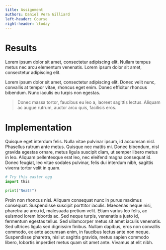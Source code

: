 ```yaml
---
title: Assignment
authors: Daniel Vera Gilliard
left-header: Course
right-header: \today
---
```


# Results
Lorem ipsum dolor sit amet, consectetur adipiscing elit. Nullam tempus metus nec arcu elementum
venenatis. Lorem ipsum dolor sit amet, consectetur adipiscing elit.

Lorem ipsum dolor sit amet, consectetur adipiscing elit. Donec velit nunc, convallis at tempor
vitae, rhoncus eget enim. Donec efficitur rhoncus bibendum. Nunc iaculis eu turpis non egestas.

> Donec massa tortor, faucibus eu leo a, laoreet sagittis lectus. Aliquam ac augue rutrum, auctor
> arcu quis, facilisis eros.

# Implementation
Quisque eget interdum felis. Nulla vitae pulvinar ipsum, id accumsan nisl. Phasellus rutrum ante
metus. Quisque nec mattis mi. Donec bibendum, nisl gravida egestas ornare, metus ligula suscipit
diam, ut semper libero metus in leo. Aliquam pellentesque erat leo, nec eleifend magna consequat id.
Donec feugiat, leo vitae sodales pulvinar, felis dui interdum nibh, sagittis viverra tortor velit in
quam.

```python
# Try this easter egg
import this

print("Neat!")
```

Proin non rhoncus nisi. Aliquam consequat nunc in purus maximus consequat. Suspendisse suscipit
porttitor iaculis. Maecenas neque nisi, pharetra ac arcu id, malesuada pretium velit. Etiam varius
leo felis, ac euismod lorem lobortis ac. Sed neque turpis, venenatis a justo id, fermentum egestas
tellus. Sed ullamcorper metus sit amet iaculis venenatis. Sed ultrices ligula sed dignissim finibus.
Nullam dapibus, eros non convallis commodo, ex ante accumsan enim, in faucibus lectus ante non
neque. Suspendisse pharetra, nisl ut sagittis gravida, metus sapien commodo libero, lobortis
imperdiet metus quam sit amet ante. Vivamus at elit nibh.
